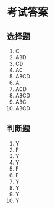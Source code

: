 # 考试答案

## 选择题
1. C
2. ABD
3. CD
4. AC
5. ABCD
6. A
7. ACD
8. ABCD
9. ABC
10. ABCD

## 判断题
1. Y
2. F
3. Y
4. Y
5. F
6. F
7. Y
8. Y
9. Y
10. Y